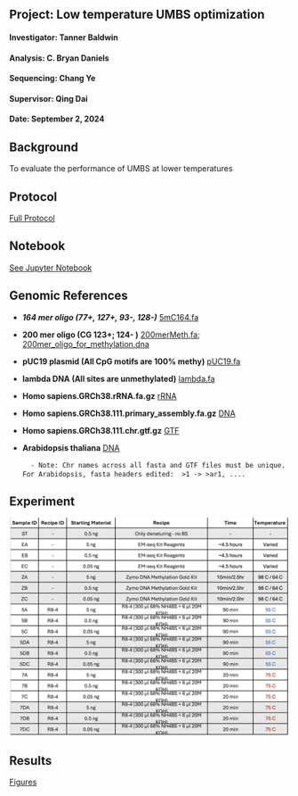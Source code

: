 ## Project: Low temperature UMBS optimization 
#### Investigator: Tanner Baldwin
#### Analysis: C. Bryan Daniels
#### Sequencing: Chang Ye
#### Supervisor: Qing Dai
#### Date: September 2, 2024

## Background
To evaluate the performance of UMBS at lower temperatures 

## Protocol

[Full Protocol](docs/protocol.pdf)

## Notebook

[See Jupyter Notebook](workspace/ubs_seq.ipynb) 

## Genomic References<aside>

<aside>

- ***164 mer oligo (77+, 127+, 93-, 128-)*** [5mC164.fa](https://raw.githubusercontent.com/prairie-guy/Genomic_References/main/BAT_seq/5mC164.fa)

- **200 mer oligo (CG 123+; 124- )**
        [200merMeth.fa](https://raw.githubusercontent.com/prairie-guy/Genomic_References/main/BAT_seq/200merMeth.fa);
        [200mer_oligo_for_methylation.dna](https://prod-files-secure.s3.us-west-2.amazonaws.com/04c7f2aa-4abc-46e2-98f7-687750d34a4b/58ca08e3-6919-4711-ad4d-d2692f752922/200mer_oligo_for_methylation.dna)

- **pUC19 plasmid (All CpG motifs are 100% methy)**
        [pUC19.fa](https://raw.githubusercontent.com/prairie-guy/Genomic_References/main/BAT_seq/pUC19.fa)

- **lambda DNA (All sites are unmethylated)**
        [lambda.fa](https://raw.githubusercontent.com/prairie-guy/Genomic_References/main/BAT_seq/lambda.fa)


- **Homo sapiens.GRCh38.rRNA.fa.gz**
        [rRNA](https://github.com/prairie-guy/Genomic_References/raw/refs/heads/main/RNA/Homo_sapiens.GRCh38.rRNA.fa.gz)

- **Homo sapiens.GRCh38.111.primary_assembly.fa.gz**
        [DNA](https://github.com/prairie-guy/Genomic_References/raw/refs/heads/main/DNA/Homo_sapiens.GRCh38.111.primary_assembly.fa.gz)

- **Homo sapiens.GRCh38.111.chr.gtf.gz**
        [GTF](https://github.com/prairie-guy/Genomic_References/raw/refs/heads/main/DNA/Homo_sapiens.GRCh38.111.chr.gtf.gz)

- **Arabidopsis thaliana**
        [DNA](https://github.com/prairie-guy/Genomic_References/raw/refs/heads/main/DNA/Arabidopsis_thaliana.TAIR10.dna.toplevel.fa.gz)

        - Note: Chr names across all fasta and GTF files must be unique. For Arabidopsis, fasta headers edited:  >1 -> >ar1, ....

<aside>


## Experiment

![Libraries](libraries.png)

 
## Results

[Figures](workspace/figures)

